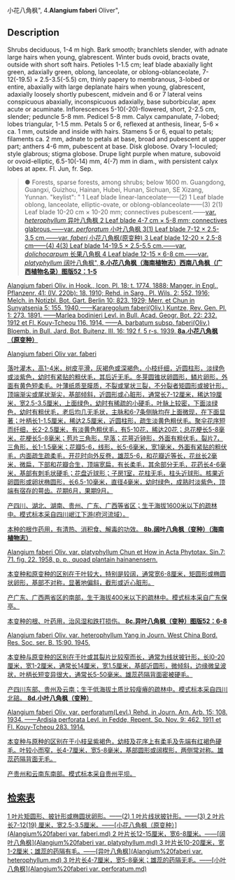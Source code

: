 小花八角枫",
4.**Alangium faberi** Oliver",

## Description
Shrubs deciduous, 1-4 m high. Bark smooth; branchlets slender, with adnate large hairs when young, glabrescent. Winter buds ovoid, bracts ovate, outside with short soft hairs. Petioles 1-1.5 cm; leaf blade abaxially light green, adaxially green, oblong, lanceolate, or oblong-oblanceolate, 7-12(-19.5) × 2.5-3.5(-5.5) cm, thinly papery to membranous, 3-lobed or entire, abaxially with large deplanate hairs when young, glabrescent, adaxially loosely shortly pubescent, midvein and 6 or 7 lateral veins conspicuous abaxially, inconspicuous adaxially, base suborbicular, apex acute or acuminate. Inflorescences 5-10(-20)-flowered, short, 2-2.5 cm, slender; peduncle 5-8 mm. Pedicel 5-8 mm. Calyx campanulate, 7-lobed; lobes triangular, 1-1.5 mm. Petals 5 or 6, reflexed at anthesis, linear, 5-6 × ca. 1 mm, outside and inside with hairs. Stamens 5 or 6, equal to petals; filaments ca. 2 mm, adnate to petals at base, broad and pubescent at upper part; anthers 4-6 mm, pubescent at base. Disk globose. Ovary 1-loculed; style glabrous; stigma globose. Drupe light purple when mature, subovoid or ovoid-elliptic, 6.5-10(-14) mm, 4(-7) mm in diam., with persistent calyx lobes at apex. Fl. Jun, fr. Sep.

> ● Forests, sparse forests, among shrubs; below 1600 m. Guangdong, Guangxi, Guizhou, Hainan, Hubei, Hunan, Sichuan, SE Xizang, Yunnan.
  "keylist": "
1 Leaf blade linear-lanceolate——(2)
1 Leaf blade oblong, lanceolate, elliptic-ovate, or oblong-oblanceolate——(3)
2(1) Leaf blade 10-20 cm × 10-20 mm; connectives pubescent.——<a href='/info/Alangium faberi var. heterophyllum?t=foc'>var. *heterophyllum* 异叶八角枫
2 Leaf blade 4-7 cm × 5-8 mm; connectives glabrous.——<a href='/info/Alangium faberi var. perforatum?t=foc'>var. *perforatum* 小叶八角枫
3(1) Leaf blade 7-12 × 2.5-3.5 cm.——<a href='/info/Alangium faberi var. faberi?t=foc'>var. *faberi* 小花八角枫(原变种)
3 Leaf blade 12-20 × 2.5-8 cm——(4)
4(3) Leaf blade 14-19.5 × 2.5-5.5 cm.——<a href='/info/Alangium faberi var. dolichocarpum?t=foc'>var. *dolichocarpum* 长果八角枫
4 Leaf blade 12-15 × 6-8 cm.——<a href='/info/Alangium faberi var. platyphyllum?t=foc'>var. *platyphyllum* 阔叶八角枫",
**8.小花八角枫（海南植物志）西南八角枫（广西植物名录）图版52：1-5**

Alangium faberi Oliv. in Hook., Icon. Pl. 18: t. 1774. 1888; Manger. in Engl., Pflanzenr. 41: (IV. 220b): 18. 1910; Rehd. in Sarg., Pl. Wils. 2: 552. 1916; Melch. in Notizbl. Bot. Gart. Berlin 10: 823. 1929; Merr. et Chun in Sunyatsenia 5: 155. 1940.——Kararegolum faberi(Oliv.) Kuntze, Rev. Gen. Pl. 1: 273. 1891. ——Marlea bodinieri Levl. in Bull. Acad. Geogr. Bot. 22: 232. 1912 et Fl. Kouy-Tcheou 116. 1914. ——A. barbatum subsp. faberi(Oliv.) Bloemb. in Bull. Jard. Bot. Buitenz. III. 16: 192 f. 5 r-s. 1939.
**8a.小花八角枫（原变种）**

Alangium faberi Oliv var. faberi

落叶灌木，高1-4米，树皮平滑，灰褐色或深褐色，小枝纤细，近圆柱形，淡绿色或淡紫色，幼时有紧贴的粗伏毛，其后近无毛。冬芽圆锥状卵圆形，鳞片卵形，外面有黄色短柔毛。叶薄纸质至膜质，不裂或掌状三裂，不分裂者矩圆形或披针形，顶端渐尖或尾状渐尖，基部倾斜，近圆形或心脏形，通常长7-12厘米，稀达19厘米，宽2.5-3.5厘米，上面绿色，幼时有稀疏的小硬毛，叶脉上较密，下面淡绿色，幼时有粗伏毛，老后均几无毛状，主脉和6-7条侧脉均在上面微现，在下面显著；叶柄长1-1.5厘米，稀达2.5厘米，近圆柱形，疏生淡黄色粗伏毛。聚伞花序短而纤细，长2-2.5厘米，有淡黄色粗伏毛，有5-10花，稀达20花；总花梗长5-8毫米，花梗长5-8毫米；苞片三角形，早落；花萼近钟形，外面有粗伏毛，裂片7，三角形，长1-1.5毫米；花瓣5-6，线形，长5-6毫米，宽1毫米，外面有紧贴的粗伏毛，内面疏生疏柔毛，开花时向外反卷，雄蕊5-6，和花瓣近等长，花丝长2毫米，微扁，下部和花瓣合生，顶端宽扁，有长柔毛，其余部分无毛，花药长4-6毫米，基部有刺毛状硬毛；花盘近球形；子房1室，花柱无毛，柱头近球形。核果近卵圆形或卵状椭圆形，长6.5-10毫米，直径4毫米，幼时绿色，成熟时淡紫色，顶端有宿存的萼齿。花期6月，果期9月。

产四川、湖北、湖南、贵州、广东、广西等省区；生于海拔1600米以下的疏林中。模式标本采自四川岷江下游(府河流域）。

本种的根作药用，有清热、消积食、解毒的功效。
**8b.阔叶八角枫（变种）（海南植物志）**

Alangium faberi Oliv. var. platyphyllum Chun et How in Acta Phytotax. Sin.7: 71. fig. 22. 1958, p. p., quoad plantain hainanensern.

本变种和原变种的区别在于叶较大，特别是较阔，通常宽6-8厘米，矩圆形或椭圆状卵形，基部不对称，显著地偏斜，截形或近心脏形。

产广东、广西两省区的南部，生于海拔400米以下的疏林中。模式标本采自广东保亭。

本变种的根、叶药用，治风湿和跌打损伤。
**8c.异叶八角枫（变种）图版52：6-8**

Alangium faberi Oliv. var. heterophyllum Yang in Journ. West China Bord. Res. Soc. ser. B. 15:90. 1945.

本变种与原变种的区别在于叶或其裂片比较窄而长，通常为线状披针形，长l0-20厘米，宽1-2厘米，通常长14厘米，宽1.5厘米，基部近圆形，微倾斜，边缘微呈波状，叶柄长短变异很大，通常长5-50毫米。雄蕊药隔背面密被硬毛。

产四川东部、贵州及云南；生于低海拔土质比较瘦瘠的疏林中。模式标本采自四川北碚。
**8d.小叶八角枫（变种）**

Alangium faberi Oliv. var. perforatum(Levl.) Rehd. in Journ. Arn. Arb. 15: 108. 1934. ——Ardisia perforata Levl. in Fedde, Repent. Sp. Nov. 9: 462. 1911 et Fl. Kouy-Tcheou 283. 1914.

本变种与原种的区别在于小枝呈紫褐色，幼枝及花序上有柔毛及先端有红褐色硬毛。叶较小而窄，长4-7厘米，宽5-8毫米，基部圆形或阔楔形，两侧常对称。雄蕊药隔背面无毛。

产贵州和云南东南部。模式标本采自贵州平坝。

## 检索表

1 叶片矩圆形、披针形或椭圆状卵形。——(2)
1 叶片线状披针形。——(3)
2 叶片长7-12(19) 厘米，宽2.5-3.5厘米。——[小花八角枫（原变种）](Alangium%20faberi var. faberi.md)
2 叶片长12-15厘米，宽6-8厘米。——[阔叶八角枫](Alangium%20faberi var. platyphyllum.md)
3 叶片长10-20厘米，宽1-2厘米；雄蕊的药隔有毛。——[异叶八角枫](Alangium%20faberi var. heterophyllum.md)
3 叶片长4-7厘米，宽5-8毫米；雄蕊的药隔无毛。——[小叶八角枫](Alangium%20faberi var. perforatum.md)
